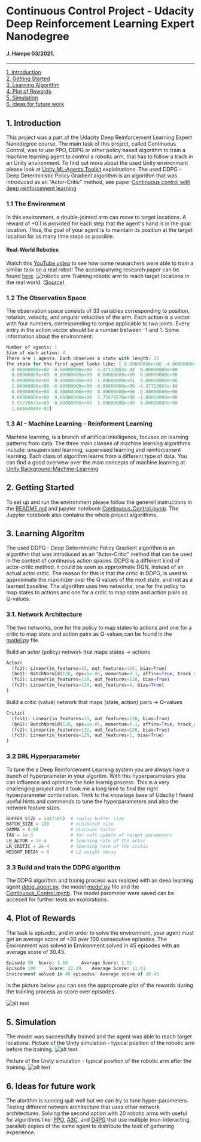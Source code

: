 # Continuous Control Project - Udacity Deep Reinforcement Learning Expert Nanodegree
#### J. Hampe 03/2021.
---

[1. Introduction](#intro)  
[2. Getting Started](#start)  
[3. Learning Algorithm](#algo)  
[4. Plot of Rewards](#plot)  
[5. Simulation](#sim)  
[6. Ideas for future work](#future)  

[//]: # (Image References)
[image1]: ./pictures/score_episode.png "Score over Episode"
[image2]: ./pictures/aftertraining.png "Trained Agent"
[image3]: ./pictures/roboticarm.gif
[image4]: ./pictures/beforetraining.png "Trained Agent"

<a name="intro"></a>
## 1. Introduction
This project was a part of the Udacity Deep Reinforcement Learning Expert Nanodegree course. The main task of this project, called Continuous Control, was to use PPO, DDPG or other policy based algorithm to train a machine learning agent to control a robotic arm, that has to follow a track in an Unity environment. To find out more about the used Unity environment please look at [Unity ML-Agents Toolkit](https://github.com/Unity-Technologies/ml-agents) explainations. The used DDPG - Deep Deterministic Policy Gradient algorithm is an algorithm that was introduced as an "Actor-Critic" method, see paper [Continuous control with deep reinforcement learning](https://arxiv.org/abs/1509.02971)

### 1.1 The Environment
In this environment, a double-jointed arm can move to target locations. A reward of +0.1 is provided for each step that the agent's hand is in the goal location. Thus, the goal of your agent is to maintain its position at the target location for as many time steps as possible.

#### Real-World Robotics 
Watch this [YouTube video](https://www.youtube.com/watch?v=ZVIxt2rt1_4) to see how some researchers were able to train a similar task on a real robot! The accompanying research paper can be found [here](https://arxiv.org/pdf/1803.07067.pdf).
![robotic arm][image3]
Training robotic arm to reach target locations in the real world. [(Source)](https://www.youtube.com/watch?v=ZVIxt2rt1_4)

### 1.2 The Observation Space
The observation space consists of 33 variables corresponding to position, rotation, velocity, and angular velocities of the arm. Each action is a vector with four numbers, corresponding to torque applicable to two joints. Every entry in the action vector should be a number between -1 and 1.
Some information about the environment:
```python
Number of agents: 1
Size of each action: 4
There are 1 agents. Each observes a state with length: 33
The state for the first agent looks like: [ 0.00000000e+00 -4.00000000e+00  0.00000000e+00  1.00000000e+00
 -0.00000000e+00 -0.00000000e+00 -4.37113883e-08  0.00000000e+00
  0.00000000e+00  0.00000000e+00  0.00000000e+00  0.00000000e+00
  0.00000000e+00  0.00000000e+00 -1.00000000e+01  0.00000000e+00
  1.00000000e+00 -0.00000000e+00 -0.00000000e+00 -4.37113883e-08
  0.00000000e+00  0.00000000e+00  0.00000000e+00  0.00000000e+00
  0.00000000e+00  0.00000000e+00  5.75471878e+00 -1.00000000e+00
  5.55726671e+00  0.00000000e+00  1.00000000e+00  0.00000000e+00
 -1.68164849e-01]
```
### 1.3 AI - Machine Learning - Reinforment Learning
Machine learning, is a branch of artificial intelligence, focuses on learning patterns from data. The three main classes of machine learning algorithms include: unsupervised learning, supervised learning and reinforcement learning. Each class of algorithm learns from a different type of data. You can find a good overview over the main concepts of machine learning at [Unity Background-Machine-Learning](https://github.com/Unity-Technologies/ml-agents/blob/master/docs/Background-Machine-Learning.md)

<a name="start"></a>
## 2. Getting Started
To set up and run the environment please follow the generell instructions in the [README.md](./README.md) and jupyter notebook [Continuous_Control.ipynb](./Continuous_Control.ipynb). The Jupyter notebook also contains the whole project algorithms.

<a name="algo"></a>
## 3. Learning Algoritm
The used DDPG - Deep Deterministic Policy Gradient algorithm is an algorithm that was introduced as an "Actor-Critic" method that can be used in the context of continuous action spaces. DDPG is a different kind of actor-critic method, it could be seen as approximate DQN, instead of an actual actor critic. The reason for this is that the critic in DDPG, is used to approximate the maximizer over the Q values of the next state, and not as a learned baseline. The algorithm uses two networks, one for the policy to map states to actions and one for a critic to map state and action pairs as Q-values.

### 3.1. Network Architecture

The two networks, one for the policy to map states to actions and one for a critic to map state and action pairs as Q-values can be found in the [model.py](./model.py) file.

Build an actor (policy) network that maps states -> actions
```python
Actor(
  (fc1): Linear(in_features=33, out_features=128, bias=True)
  (bn1): BatchNorm1d(128, eps=1e-05, momentum=0.1, affine=True, track_running_stats=True)
  (fc2): Linear(in_features=128, out_features=128, bias=True)
  (fc3): Linear(in_features=128, out_features=4, bias=True)
)
```
Build a critic (value) network that maps (state, action) pairs -> Q-values
```python
Critic(
  (fcs1): Linear(in_features=33, out_features=128, bias=True)
  (bn1): BatchNorm1d(128, eps=1e-05, momentum=0.1, affine=True, track_running_stats=True)
  (fc2): Linear(in_features=132, out_features=128, bias=True)
  (fc3): Linear(in_features=128, out_features=1, bias=True)
)
```

### 3.2 DRL Hyperparameter
To tune the a Deep Reinforcement Learning system you are always have a bunch of hyperprameter in your algoritm. With this hyperparameters you can influence and optimize the hole learnig prozess. This is a very challenging project and it took me a long time to find the right hyperparameter combination. Thnk to the knowlage base of Udacity I found useful hints and commends to tune the hyperparameters and also the network feature sizes.

```python
BUFFER_SIZE = int(1e5)  # replay buffer size
BATCH_SIZE = 128        # minibatch size
GAMMA = 0.99            # discount factor
TAU = 1e-3              # for soft update of target parameters
LR_ACTOR = 2e-4         # learning rate of the actor
LR_CRITIC = 2e-4        # learning rate of the critic
WEIGHT_DECAY = 0        # L2 weight decay
```
### 3.3 Build and train the DDPG algorithm
The DDPG algorithm and trainig process was realized with an deep learning agent [ddpg_agent.py](./ddpg_agent.py), the model [model.py](./model.py) file and the [Continuous_Control.ipynb](./Continuous_Control.ipynb). The model parameter were saved can be accesed for further tests an explorations.


<a name="plot"></a>
## 4. Plot of Rewards
The task is episodic, and in order to solve the environment, your agent must get an average score of +30 over 100 consecutive episodes.
The Environment was solved in Environment solved in 45 episodes with an average score of 30.43.
```python
Episode 50 	Score: 3.18 	Average Score: 2.51
Episode 100 	Score: 22.29 	Average Score: 11.01
Environment solved in 45 episodes! Average score of 30.43
```
In the picture below you can see the approproate plot of the rewards during the training process as score over episodes.

![alt text][image1]  

## 5. Simulation<a name="sim"></a>
The model was successfully trained and the agent was able to reach target locations.
Picture of the Unity simulation - typical position of the robotic arm before the training. 
![alt text][image4]  

Picture of the Unity simulation - typical position of the robotic arm after the training. 
![alt text][image2]  

<a name="future"></a>
## 6. Ideas for future work
The alorithm is running quit well but we can try to tune hyper-parameters.
Testing different network architecture that uses other network architectures.
Solving the second option with 20 robotic arms with useful for algorithms like: 
[PPO](https://arxiv.org/pdf/1707.06347.pdf), [A3C](https://arxiv.org/pdf/1602.01783.pdf), and [D4PG](https://openreview.net/pdf?id=SyZipzbCb) that use multiple (non-interacting, parallel) copies of the same agent to distribute the task of gathering experience. 

